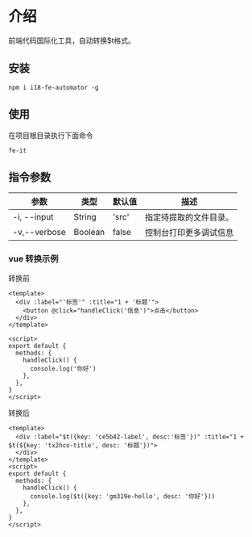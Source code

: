 # 介绍

前端代码国际化工具，自动转换$t格式。

## 安装

```
npm i i18-fe-automator -g
```

## 使用

在项目根目录执行下面命令

```
fe-it
```

## 指令参数

| 参数              | 类型    | 默认值                 | 描述                                                                                   |
| ----------------- | ------- | ---------------------- | -------------------------------------------------------------------------------------- |
| -i, --input       | String  | 'src'                  | 指定待提取的文件目录。                                                                 |
| -v,--verbose      | Boolean | false                  | 控制台打印更多调试信息                                                        |

### vue 转换示例

转换前

```vue
<template>
  <div :label="'标签'" :title="1 + '标题'">
    <button @click="handleClick('信息')">点击</button>
  </div>
</template>

<script>
export default {
  methods: {
    handleClick() {
      console.log('你好')
    },
  },
}
</script>
```

转换后

```vue
<template>
  <div :label="$t({key: 'ce5b42-label', desc:'标签'})" :title="1 + $t(${key: 'tx2hco-title', desc: '标题'})">
  </div>
</template>
<script>
export default {
  methods: {
    handleClick() {
      console.log($t({key: 'gm319e-hello', desc: '你好'}))
    },
  },
}
</script>
```
